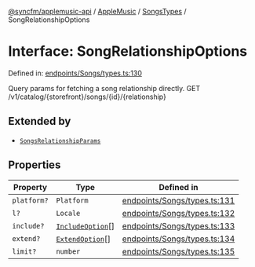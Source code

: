 [@syncfm/applemusic-api](../../../../../../globals.md) / [AppleMusic](../../../index.md) / [SongsTypes](../index.md) / SongRelationshipOptions

# Interface: SongRelationshipOptions

Defined in: [endpoints/Songs/types.ts:130](https://github.com/sync-fm/applemusic-api/blob/9471caba6a6b5bc92263ffc6e5d9c04672ec1f7f/src/endpoints/Songs/types.ts#L130)

Query params for fetching a song relationship directly.
GET /v1/catalog/{storefront}/songs/{id}/{relationship}

## Extended by

- [`SongsRelationshipParams`](SongsRelationshipParams.md)

## Properties

| Property | Type | Defined in |
| ------ | ------ | ------ |
| <a id="platform"></a> `platform?` | `Platform` | [endpoints/Songs/types.ts:131](https://github.com/sync-fm/applemusic-api/blob/9471caba6a6b5bc92263ffc6e5d9c04672ec1f7f/src/endpoints/Songs/types.ts#L131) |
| <a id="l"></a> `l?` | `Locale` | [endpoints/Songs/types.ts:132](https://github.com/sync-fm/applemusic-api/blob/9471caba6a6b5bc92263ffc6e5d9c04672ec1f7f/src/endpoints/Songs/types.ts#L132) |
| <a id="include"></a> `include?` | [`IncludeOption`](../enumerations/IncludeOption.md)[] | [endpoints/Songs/types.ts:133](https://github.com/sync-fm/applemusic-api/blob/9471caba6a6b5bc92263ffc6e5d9c04672ec1f7f/src/endpoints/Songs/types.ts#L133) |
| <a id="extend"></a> `extend?` | [`ExtendOption`](../enumerations/ExtendOption.md)[] | [endpoints/Songs/types.ts:134](https://github.com/sync-fm/applemusic-api/blob/9471caba6a6b5bc92263ffc6e5d9c04672ec1f7f/src/endpoints/Songs/types.ts#L134) |
| <a id="limit"></a> `limit?` | `number` | [endpoints/Songs/types.ts:135](https://github.com/sync-fm/applemusic-api/blob/9471caba6a6b5bc92263ffc6e5d9c04672ec1f7f/src/endpoints/Songs/types.ts#L135) |
